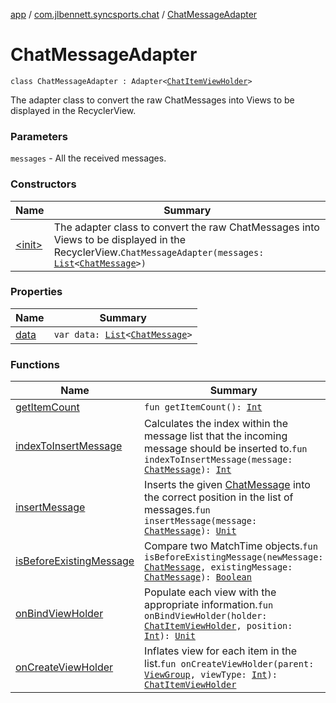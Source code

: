 [app](../../index.md) / [com.jlbennett.syncsports.chat](../index.md) / [ChatMessageAdapter](./index.md)

# ChatMessageAdapter

`class ChatMessageAdapter : Adapter<`[`ChatItemViewHolder`](../-chat-item-view-holder/index.md)`>`

The adapter class to convert the raw ChatMessages into Views to be displayed in the RecyclerView.

### Parameters

`messages` - All the received messages.

### Constructors

| Name | Summary |
|---|---|
| [&lt;init&gt;](-init-.md) | The adapter class to convert the raw ChatMessages into Views to be displayed in the RecyclerView.`ChatMessageAdapter(messages: `[`List`](https://kotlinlang.org/api/latest/jvm/stdlib/kotlin.collections/-list/index.html)`<`[`ChatMessage`](../-chat-message/index.md)`>)` |

### Properties

| Name | Summary |
|---|---|
| [data](data.md) | `var data: `[`List`](https://kotlinlang.org/api/latest/jvm/stdlib/kotlin.collections/-list/index.html)`<`[`ChatMessage`](../-chat-message/index.md)`>` |

### Functions

| Name | Summary |
|---|---|
| [getItemCount](get-item-count.md) | `fun getItemCount(): `[`Int`](https://kotlinlang.org/api/latest/jvm/stdlib/kotlin/-int/index.html) |
| [indexToInsertMessage](index-to-insert-message.md) | Calculates the index within the message list that the incoming message should be inserted to.`fun indexToInsertMessage(message: `[`ChatMessage`](../-chat-message/index.md)`): `[`Int`](https://kotlinlang.org/api/latest/jvm/stdlib/kotlin/-int/index.html) |
| [insertMessage](insert-message.md) | Inserts the given [ChatMessage](../-chat-message/index.md) into the correct position in the list of messages.`fun insertMessage(message: `[`ChatMessage`](../-chat-message/index.md)`): `[`Unit`](https://kotlinlang.org/api/latest/jvm/stdlib/kotlin/-unit/index.html) |
| [isBeforeExistingMessage](is-before-existing-message.md) | Compare two MatchTime objects.`fun isBeforeExistingMessage(newMessage: `[`ChatMessage`](../-chat-message/index.md)`, existingMessage: `[`ChatMessage`](../-chat-message/index.md)`): `[`Boolean`](https://kotlinlang.org/api/latest/jvm/stdlib/kotlin/-boolean/index.html) |
| [onBindViewHolder](on-bind-view-holder.md) | Populate each view with the appropriate information.`fun onBindViewHolder(holder: `[`ChatItemViewHolder`](../-chat-item-view-holder/index.md)`, position: `[`Int`](https://kotlinlang.org/api/latest/jvm/stdlib/kotlin/-int/index.html)`): `[`Unit`](https://kotlinlang.org/api/latest/jvm/stdlib/kotlin/-unit/index.html) |
| [onCreateViewHolder](on-create-view-holder.md) | Inflates view for each item in the list.`fun onCreateViewHolder(parent: `[`ViewGroup`](https://developer.android.com/reference/android/view/ViewGroup.html)`, viewType: `[`Int`](https://kotlinlang.org/api/latest/jvm/stdlib/kotlin/-int/index.html)`): `[`ChatItemViewHolder`](../-chat-item-view-holder/index.md) |
